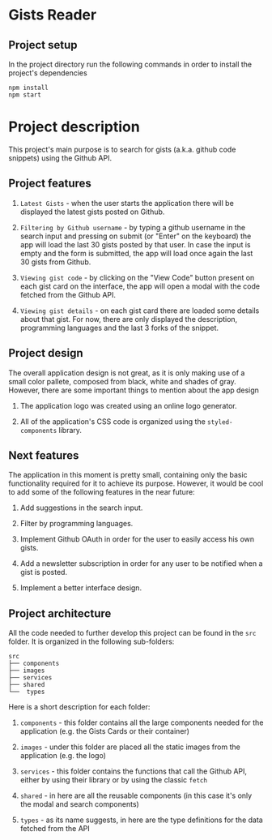 # Gists Reader
## Project setup

In the project directory run the following commands in order to install the project's dependencies

```
npm install
npm start
```

# Project description

This project's main purpose is to search for gists (a.k.a. github code snippets) using the Github API.

## Project features

1. `Latest Gists` - when the user starts the application there will be displayed the latest gists posted on Github.

2. `Filtering by Github username` - by typing a github username in the search input and pressing on submit (or "Enter" on the keyboard) the app will load the last 30 gists posted by that user. In case the input is empty and the form is submitted, the app will load once again the last 30 gists from Github.

3. `Viewing gist code` - by clicking on the "View Code" button present on each gist card on the interface, the app will open a modal with the code fetched from the Github API.

4. `Viewing gist details` - on each gist card there are loaded some details about that gist. For now, there are only displayed the description, programming languages and the last 3 forks of the snippet.


## Project design

The overall application design is not great, as it is only making use of a small color pallete, composed from black, white and shades of gray. However, there are some important things to mention about the app design

1. The application logo was created using an online logo generator.

2. All of the application's CSS code is organized using the `styled-components` library.


## Next features

The application in this moment is pretty small, containing only the basic functionality required for it to achieve its purpose. However, it would be cool to add some of the following features in the near future:

1. Add suggestions in the search input.

2. Filter by programming languages.

3. Implement Github OAuth in order for the user to easily access his own gists.

4. Add a newsletter subscription in order for any user to be notified when a gist is posted.

5. Implement a better interface design.


## Project architecture

All the code needed to further develop this project can be found in the `src` folder. It is organized in the following sub-folders:

```
src
├── components
├── images
├── services
├── shared
└──  types
```

Here is a short description for each folder:

1. `components` - this folder contains all the large components needed for the application (e.g. the Gists Cards or their container)

2. `images` - under this folder are placed all the static images from the application (e.g. the logo)

3. `services` - this folder contains the functions that call the Github API, either by using their library or by using the classic `fetch` 

4. `shared` - in here are all the reusable components (in this case it's only the modal and search components)

5. `types` - as its name suggests, in here are the type definitions for the data fetched from the API